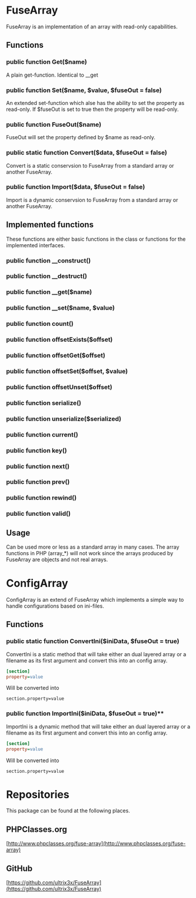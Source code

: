 # FuseArray
FuseArray is an implementation of an array with read-only capabilities.

## Functions
### public function Get($name)
A plain get-function. Identical to __get

### public function Set($name, $value, $fuseOut = false)
An extended set-function which alse has the ability to set the property as
read-only. If $fuseOut is set to true then the property will be read-only.

### public function FuseOut($name)
FuseOut will set the property defined by $name as read-only.

### public static function Convert($data, $fuseOut = false)
Convert is a static conservsion to FuseArray from a standard array or
another FuseArray.

### public function Import($data, $fuseOut = false)
Import is a dynamic conservsion to FuseArray from a standard array or
another FuseArray.

## Implemented functions
These functions are either basic functions in the class or functions for
the implemented interfaces.
### public function __construct()

### public function __destruct()

### public function __get($name)

### public function __set($name, $value)

### public function count()

### public function offsetExists($offset)

### public function offsetGet($offset)

### public function offsetSet($offset, $value)

### public function offsetUnset($offset)

### public function serialize()

### public function unserialize($serialized)

### public function current()

### public function key()

### public function next()

### public function prev()

### public function rewind()

### public function valid()

## Usage
Can be used more or less as a standard array in many cases. The array
functions in PHP (array_\*) will not work since the arrays produced by
FuseArray are objects and not real arrays.

# ConfigArray
ConfigArray is an extend of FuseArray which implements a simple way to
handle configurations based on ini-files.

## Functions
### public static function ConvertIni($iniData, $fuseOut = true)

ConvertIni is a static method that will take either an dual layered array
or a filename as its first argument and convert this into an config array.

```ini
[section]
property=value
```

Will be converted into
```
section.property=value
```

### public function ImportIni($iniData, $fuseOut = true)**

ImportIni is a dynamic method that will take either an dual layered array
or a filename as its first argument and convert this into an config array.

```ini
[section]
property=value
```

Will be converted into
```
section.property=value
```

# Repositories
This package can be found at the following places.

## PHPClasses.org
[http://www.phpclasses.org/fuse-array](http://www.phpclasses.org/fuse-array)

## GitHub
[https://github.com/ultrix3x/FuseArray](https://github.com/ultrix3x/FuseArray)
